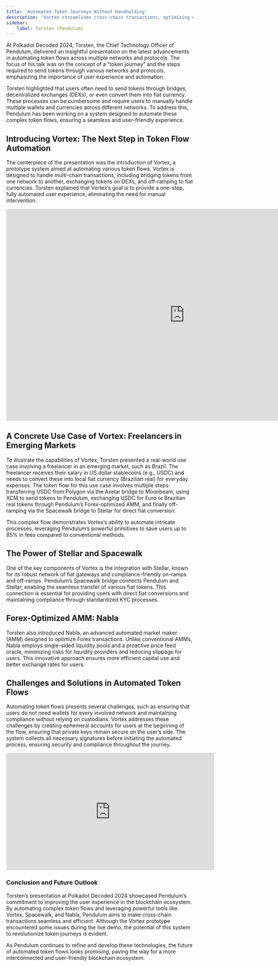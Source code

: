 ```yaml
---
title: 'Automated Token Journeys Without Handholding'
description: 'Vortex streamlines cross-chain transactions, optimizing user experience with seamless, compliant, multi-network token flows.'
sidebar:
    label: Torsten (Pendulum)
---
```

At Polkadot Decoded 2024, Torsten, the Chief Technology Officer of Pendulum, delivered an insightful presentation on the latest advancements in automating token flows across multiple networks and protocols. The focus of his talk was on the concept of a “token journey” and the steps required to send tokens through various networks and protocols, emphasizing the importance of user experience and automation.

Torsten highlighted that users often need to send tokens through bridges, decentralized exchanges (DEXs), or even convert them into fiat currency. These processes can be cumbersome and require users to manually handle multiple wallets and currencies across different networks. To address this, Pendulum has been working on a system designed to automate these complex token flows, ensuring a seamless and user-friendly experience.

## Introducing Vortex: The Next Step in Token Flow Automation
The centerpiece of the presentation was the introduction of Vortex, a prototype system aimed at automating various token flows. Vortex is designed to handle multi-chain transactions, including bridging tokens from one network to another, exchanging tokens on DEXs, and off-ramping to fiat currencies. Torsten explained that Vortex’s goal is to provide a one-step, fully automated user experience, eliminating the need for manual intervention.  
<iframe allowfullscreen="allowfullscreen" frameborder="0" height="569" src="https://docs.google.com/presentation/d/e/2PACX-1vSkNDKvNUMvrZj4VcQwF4egzN2v6-nTu8cW_nh4qpjxlhYsNx8JophN9BgPErUFoEciAtsNwDhNN-Cc/embed?start=false&loop=false&delayms=60000" width="960"></iframe>

## A Concrete Use Case of Vortex: Freelancers in Emerging Markets
To illustrate the capabilities of Vortex, Torsten presented a real-world use case involving a freelancer in an emerging market, such as Brazil. The freelancer receives their salary in US dollar stablecoins (e.g., USDC) and needs to convert these into local fiat currency (Brazilian real) for everyday expenses. The token flow for this use case involves multiple steps: transferring USDC from Polygon via the Axelar bridge to Moonbeam, using XCM to send tokens to Pendulum, exchanging USDC for Euro or Brazilian real tokens through Pendulum’s Forex-optimized AMM, and finally off-ramping via the Spacewalk bridge to Stellar for direct fiat conversion.

This complex flow demonstrates Vortex’s ability to automate intricate processes, leveraging Pendulum’s powerful primitives to save users up to 85% in fees compared to conventional methods.

## The Power of Stellar and Spacewalk
One of the key components of Vortex is the integration with Stellar, known for its robust network of fiat gateways and compliance-friendly on-ramps and off-ramps. Pendulum’s Spacewalk bridge connects Pendulum and Stellar, enabling the seamless transfer of various fiat tokens. This connection is essential for providing users with direct fiat conversions and maintaining compliance through standardized KYC processes.

## Forex-Optimized AMM: Nabla
Torsten also introduced Nabla, an advanced automated market maker (AMM) designed to optimize Forex transactions. Unlike conventional AMMs, Nabla employs single-sided liquidity pools and a proactive price feed oracle, minimizing risks for liquidity providers and reducing slippage for users. This innovative approach ensures more efficient capital use and better exchange rates for users.

## Challenges and Solutions in Automated Token Flows
Automating token flows presents several challenges, such as ensuring that users do not need wallets for every involved network and maintaining compliance without relying on custodians. Vortex addresses these challenges by creating ephemeral accounts for users at the beginning of the flow, ensuring that private keys remain secure on the user’s side. The system collects all necessary signatures before initiating the automated process, ensuring security and compliance throughout the journey.

<iframe allowfullscreen="allowfullscreen" frameborder="0" height="315" src="https://www.youtube.com/embed/ZjMPPwAJ170?si=T72OMO4ed3u8Xlkh" title="YouTube video player" width="560"></iframe>

### Conclusion and Future Outlook
Torsten’s presentation at Polkadot Decoded 2024 showcased Pendulum’s commitment to improving the user experience in the blockchain ecosystem. By automating complex token flows and leveraging powerful tools like Vortex, Spacewalk, and Nabla, Pendulum aims to make cross-chain transactions seamless and efficient. Although the Vortex prototype encountered some issues during the live demo, the potential of this system to revolutionize token journeys is evident.

As Pendulum continues to refine and develop these technologies, the future of automated token flows looks promising, paving the way for a more interconnected and user-friendly blockchain ecosystem.